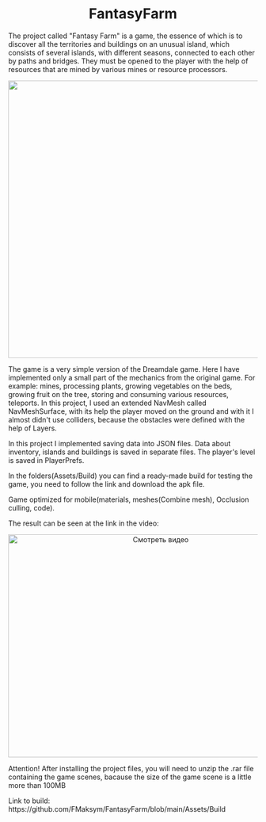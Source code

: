 <h1 align="center">
   FantasyFarm
</h1> 

   The project called "Fantasy Farm" is a game, the essence of which is to discover all the territories and buildings on an unusual island, which consists of several islands, with different seasons, connected to each other by paths and bridges. They must be opened to the player with the help of resources that are mined by various mines or resource processors. 

<p align="center"> <img src="https://github.com/FMaksym/FantasyFarm/blob/main/Assets/Media/Image%201.png" width="800" height="560"/></p>

   The game is a very simple version of the Dreamdale game. Here I have implemented only a small part of the mechanics from the original game. For example: mines, processing plants, growing vegetables on the beds, growing fruit on the tree, storing and consuming various resources, teleports. In this project, I used an extended NavMesh called NavMeshSurface, with its help the player moved on the ground and with it I almost didn't use colliders, because the obstacles were defined with the help of Layers.

<p>In this project I implemented saving data into JSON files. Data about inventory, islands and buildings is saved in separate files. The player's level is saved in PlayerPrefs.</p>
   
   <p>In the folders(Assets/Build) you can find a ready-made build for testing the game, you need to follow the link and download the apk file. </p>
   
   <p>Game optimized for mobile(materials, meshes(Combine mesh), Occlusion culling, code).</p>
   
<p>The result can be seen at the link in the video:</p>
 <div align="center">
  <a href="https://www.youtube.com/watch?v=RW89NrZ9zPE" >
    <img src="https://img.youtube.com/vi/RW89NrZ9zPE/0.jpg" alt="Смотреть видео" width="600" height="450">
  </a>
</div>
   
   <p>Attention! After installing the project files, you will need to unzip the .rar file containing the game scenes, bacause the size of the game scene is a little more than 100MB</p>
   
   </p>Link to build:
https://github.com/FMaksym/FantasyFarm/blob/main/Assets/Build

